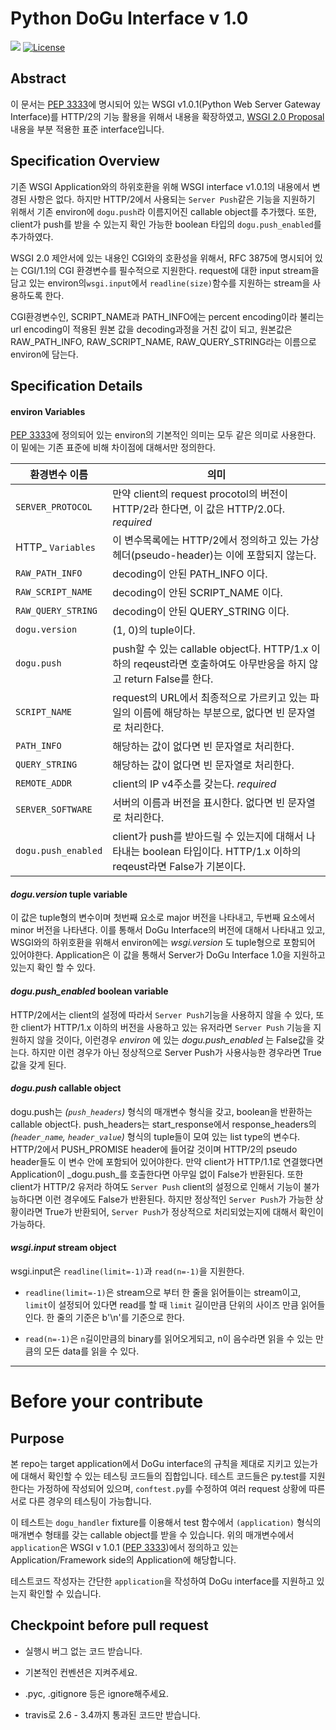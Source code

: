 # Python DoGu Interface v 1.0

[![](https://travis-ci.org/SomaSoma/dogu_interface.svg?branch=master)](https://travis-ci.org/SomaSoma/dogu_interface)
[![License](http://img.shields.io/:license-mit-blue.svg)](http://doge.mit-license.org)

## Abstract

이 문서는 [PEP 3333](https://www.python.org/dev/peps/pep-3333/)에 명시되어 있는 WSGI v1.0.1(Python Web Server Gateway Interface)를 HTTP/2의 기능 활용을 위해서 내용을 확장하였고, [WSGI 2.0 Proposal](http://wsgi.readthedocs.org/en/latest/proposals-2.0.html) 내용을 부분 적용한 표준 interface입니다.

## Specification Overview

기존 WSGI Application와의 하위호환을 위해 WSGI interface v1.0.1의 내용에서 변경된 사항은 없다. 하지만 HTTP/2에서 사용되는 ```Server Push```같은 기능을 지원하기 위해서 기존 environ에 ```dogu.push```라 이름지어진 callable object를 추가했다. 또한, client가 push를 받을 수 있는지 확인 가능한 boolean 타입의 ```dogu.push_enabled```를 추가하였다.

WSGI 2.0 제안서에 있는 내용인 CGI와의 호환성을 위해서, RFC 3875에 명시되어 있는 CGI/1.1의 CGI 환경변수를 필수적으로 지원한다. request에 대한 input stream을 담고 있는 environ의```wsgi.input```에서 ```readline(size)```함수를 지원하는 stream을 사용하도록 한다.

CGI환경변수인, SCRIPT_NAME과 PATH_INFO에는 percent encoding이라 불리는 url encoding이 적용된 원본 값을 decoding과정을 거친 값이 되고, 원본값은 RAW_PATH_INFO, RAW_SCRIPT_NAME, RAW_QUERY_STRING라는 이름으로 environ에 담는다.

## Specification Details

#### environ Variables

[PEP 3333](https://www.python.org/dev/peps/pep-3333/)에 정의되어 있는 environ의 기본적인 의미는 모두 같은 의미로 사용한다. 이 밑에는 기존 표준에 비해 차이점에 대해서만 정의한다.

| 환경변수 이름  | 의미				     |
|------------------|-----------------------------|
| `SERVER_PROTOCOL` | 만약 client의 request procotol의 버전이 HTTP/2라 한다면, 이 값은 HTTP/2.0다. *required* |
| HTTP_ ```Variables``` | 이 변수목록에는 HTTP/2에서 정의하고 있는 가상헤더(pseudo-header)는 이에 포함되지 않는다. |
| `RAW_PATH_INFO` | decoding이 안된 PATH_INFO 이다. |
| `RAW_SCRIPT_NAME` | decoding이 안된 SCRIPT_NAME 이다. |
| `RAW_QUERY_STRING` | decoding이 안된 QUERY_STRING 이다. |
| `dogu.version` | (1, 0)의 tuple이다. |
| `dogu.push` | push할 수 있는 callable object다. HTTP/1.x 이하의  reqeust라면 호출하여도 아무반응을 하지 않고 return False를 한다. |
| `SCRIPT_NAME` | request의 URL에서 최종적으로 가르키고 있는 파일의 이름에 해당하는 부분으로, 없다면 빈 문자열로 처리한다.  |
| `PATH_INFO` | 해당하는 값이 없다면 빈 문자열로 처리한다. | 
| `QUERY_STRING` | 해당하는 값이 없다면 빈 문자열로 처리한다. | 
| `REMOTE_ADDR` | client의 IP v4주소를 갖는다. *required* |
| `SERVER_SOFTWARE` | 서버의 이름과 버전을 표시한다. 없다면 빈 문자열로 처리한다. |
| `dogu.push_enabled` | client가 push를 받아드릴 수 있는지에 대해서 나타내는 boolean 타입이다. HTTP/1.x 이하의 reqeust라면 False가 기본이다. |

#### _dogu.version_ tuple variable

이 값은 tuple형의 변수이며 첫번째 요소로 major 버전을 나타내고, 두번째 요소에서 minor 버전을 나타낸다. 이를 통해서 DoGu Interface의 버전에 대해서 나타내고 있고, WSGI와의 하위호환을 위해서 environ에는  _wsgi.version_ 도 tuple형으로 포함되어 있어야한다. Application은 이 값을 통해서 Server가 DoGu Interface 1.0을 지원하고 있는지 확인 할 수 있다.

#### _dogu.push_enabled_ boolean variable

HTTP/2에서는 client의 설정에 따라서 `Server Push`기능을 사용하지 않을 수 있다, 또한 client가 HTTP/1.x 이하의 버전을 사용하고 있는 유저라면 `Server Push` 기능을 지원하지 않을 것이다, 이런경우 _environ_ 에 있는 _dogu.push_enabled_ 는 False값을 갖는다. 하지만 이런 경우가 아닌 정상적으로 Server Push가 사용사능한 경우라면 True값을 갖게 된다.

#### _dogu.push_ callable object

dogu.push는 _(`push_headers`)_ 형식의 매개변수 형식을 갖고, boolean을 반환하는 callable object다. push_headers는 start_response에서 response_headers의  _(`header_name`, `header_value`)_ 형식의 tuple들이 모여 있는 list type의 변수다. HTTP/2에서 PUSH_PROMISE header에 들어갈 것이며 HTTP/2의 pseudo header들도 이 변수 안에 포함되어 있어야한다.  만약 client가 HTTP/1.1로 연결했다면 Application이 _dogu.push_를 호출한다면 아무일 없이 False가 반환된다. 또한 client가 HTTP/2 유저라 하여도 `Server Push` client의 설정으로 인해서 기능이 불가능하다면 이런 경우에도 False가 반환된다. 하지만 정상적인 `Server Push`가 가능한 상황이라면 True가 반환되어, `Server Push`가 정상적으로 처리되었는지에 대해서 확인이 가능하다.

#### _wsgi.input_ stream object

wsgi.input은 ```readline(limit=-1)```과 ```read(n=-1)```을 지원한다.

* ```readline(limit=-1)```은 stream으로 부터 한 줄을 읽어들이는 stream이고, `limit`이 설정되어 있다면 read를 할 때 `limit` 길이만큼 단위의 사이즈 만큼 읽어들인다. 한 줄의 기준은 b'\n'를 기준으로 한다.

* ```read(n=-1)```은 `n`길이만큼의 binary를 읽어오게되고, n이 음수라면 읽을 수 있는 만큼의 모든 data를 읽을 수 있다.

----

# Before your contribute

## Purpose

본 repo는 target application에서 DoGu interface의 규칙을 제대로 지키고 있는가에 대해서 확인할 수 있는 테스팅 코드들의 집합입니다. 테스트 코드들은 py.test를 지원한다는 가정하에 작성되어 있으며, `conftest.py`를 수정하여 여러 request 상황에 따른 서로 다른 경우의 테스팅이 가능합니다.

이 테스트는 `dogu_handler` fixture를 이용해서 test 함수에서 `(application)` 형식의 매개변수 형태를 갖는 callable object를 받을 수 있습니다. 위의 매개변수에서 `application`은 WSGI v 1.0.1 ([PEP 3333](https://www.python.org/dev/peps/pep-3333/))에서 정의하고 있는 Application/Framework side의 Application에 해당합니다.

테스트코드 작성자는 간단한 `application`을 작성하여 DoGu interface를 지원하고 있는지 확인할 수 있습니다.

## Checkpoint before pull request

* 실행시 버그 없는 코드 받습니다.

* 기본적인 컨벤션은 지켜주세요.

* .pyc, .gitignore 등은 ignore해주세요.

* travis로 2.6 - 3.4까지 통과된 코드만 받습니다.
